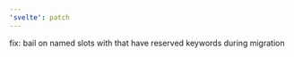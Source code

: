 ```yaml
---
'svelte': patch
---
```


fix: bail on named slots with that have reserved keywords during migration

